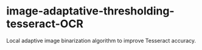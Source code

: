 # image-adaptative-thresholding-tesseract-OCR
Local adaptive image binarization algorithm to improve Tesseract accuracy.
